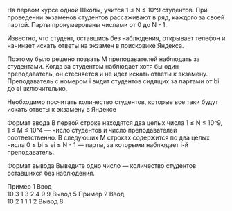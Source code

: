 На первом курсе одной Школы, учится 1 ≤ N ≤ 10^9 студентов. При проведении экзаменов студентов рассаживают в ряд, каждого за своей партой. Парты пронумерованы числами от 0 до N - 1.

Известно, что студент, оставшись без наблюдения, открывает телефон и начинает искать ответы на экзамен в поисковике Яндекса.

Поэтому было решено позвать M преподавателей наблюдать за студентами. Когда за студентом наблюдает хотя бы один преподаватель, он стесняется и не идет искать ответы к экзамену. Преподаватель с номером i видит студентов сидящих за партами от bi до ei включительно.

Необходимо посчитать количество студентов, которые все таки будут искать ответы к экзамену в Яндексе

Формат ввода
В первой строке находятся два целых числа 1 ≤ N ≤ 10^9, 1 ≤ M ≤ 10^4 — число студентов и число преподавателей соответственно. В следующих M строках содержится по два целых числа 0 ≤ bi ≤ ei ≤ N - 1 — парты, за которыми наблюдает i-й преподаватель.

Формат вывода
Выведите одно число — количество студентов оставшихся без наблюдения.

Пример 1
Ввод	
10 3
1 3
2 4
9 9
Вывод
5
Пример 2
Ввод	
10 2
1 1
1 2
Вывод
8
